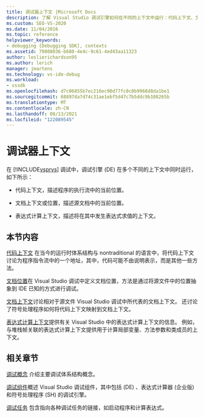 ```yaml
---
title: 调试器上下文 |Microsoft Docs
description: 了解 Visual Studio 调试引擎如何在不同的上下文中运行：代码上下文、文档上下文、位置和表达式计算上下文。
ms.custom: SEO-VS-2020
ms.date: 11/04/2016
ms.topic: reference
helpviewer_keywords:
- debugging [Debugging SDK], contexts
ms.assetid: 79808036-b680-4e4c-9c61-4ed43aa11323
author: leslierichardson95
ms.author: lerich
manager: jmartens
ms.technology: vs-ide-debug
ms.workload:
- vssdk
ms.openlocfilehash: d7c06855b7ec216ec90d77fc0c0b9968d8da1be1
ms.sourcegitcommit: 68897da7d74c31ae1ebf5d47c7b5ddc9b108265b
ms.translationtype: MT
ms.contentlocale: zh-CN
ms.lasthandoff: 08/13/2021
ms.locfileid: "122089545"
---
```

# <a name="debugger-contexts"></a>调试器上下文
在 [!INCLUDE[vsprvs](../../code-quality/includes/vsprvs_md.md)] 调试中，调试引擎 (DE) 在多个不同的上下文中同时运行，如下所示：

- 代码上下文，描述程序的执行流中的当前位置。

- 文档上下文或位置，描述源文档中的当前位置。

- 表达式计算上下文，描述将在其中发生表达式求值的上下文。

## <a name="in-this-section"></a>本节内容
 [代码上下文](../../extensibility/debugger/code-context.md) 在当今的运行时体系结构与 nontraditional 的语言中，将代码上下文讨论为程序指令流中的一个地址，其中，代码可能不由说明表示，而是其他一些方法。

 [文档位置](../../extensibility/debugger/document-position.md)在 Visual Studio 调试中定义文档位置，方法是通过将源文件中的位置抽象到 IDE 已知的方式进行调试。

 [文档上下文](../../extensibility/debugger/document-context.md)讨论相对于源文件 Visual Studio 调试中所代表的文档上下文。 还讨论了符号处理程序如何将代码上下文映射到文档上下文。

 [表达式计算上下文](../../extensibility/debugger/expression-evaluation-context.md)提供有关 Visual Studio 中的表达式计算上下文的信息。 例如，与堆栈帧关联的表达式计算上下文提供用于计算局部变量、方法参数和类成员的上下文。

## <a name="related-sections"></a>相关章节
 [调试概念](../../extensibility/debugger/debugger-concepts.md) 介绍主要调试体系结构概念。

 [调试组件](../../extensibility/debugger/debugger-components.md)概述 Visual Studio 调试组件，其中包括 (DE) 、表达式计算器 (企业版) 和符号处理程序 (SH) 的调试引擎。

 [调试任务](../../extensibility/debugger/debugging-tasks.md) 包含指向各种调试任务的链接，如启动程序和计算表达式。
